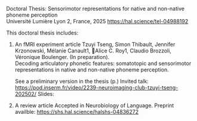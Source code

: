 Doctoral Thesis:
Sensorimotor representations for native and non-native phoneme perception <br>
Université Lumière Lyon 2, France, 2025
https://hal.science/tel-04988192

This doctoral thesis includes:

1. An fMRI experiment article
   Tzuyi Tseng, Simon Thibault, Jennifer Krzonowski, Mélanie Canault1, Alice C. Roy1, Claudio Brozzoli, Véronique Boulenger. (In preparation).<br>
   Decoding articulatory phonetic features: somatotopic and sensorimotor representations in native and non-native phoneme perception.<br>

   See a preliminary version in the thesis (p.)
   Invited talk: https://pod.inserm.fr/video/2239-neuroimaging-club-tzuyi-tseng-202502/
   Slides: 

3. A review article
   Accepted in Neurobiology of Language.
   Preprint availble: https://shs.hal.science/halshs-04836272

